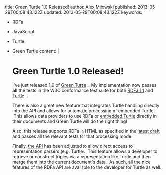 title: Green Turtle 1.0 Released!
author: Alex Miłowski
published: 2013-05-29T00:08:43.122Z
updated: 2013-05-29T00:08:43.122Z
keywords:
- RDFa
- JavaScript
- Turtle
- Green Turtle
content: |
   # Green Turtle 1.0 Released!

   I've just released 1.0 of [Green Turtle](https://code.google.com/p/green-turtle/) .  My implementation now passes **all** the tests in the W3C conformance test suite for both [RDFa 1.1](http://www.w3.org/TR/rdfa-core/) and [Turtle](http://www.w3.org/TR/turtle/) .

   There is also a great new feature that integrates Turtle handling directly into the API and allows for automatic processing of embedded Turtle.  This allows data providers to use RDFa or [embedded Turtle](http://www.w3.org/TR/turtle/#in-html) directly in their documents and Green Turtle will do the right thing!

   Also, this release supports RDFa in HTML as specified in the [latest draft](http://www.w3.org/TR/html-rdfa/) and passes all the relevant tests for that processing mode.

   Finally, [the API](https://code.google.com/p/green-turtle/wiki/MicroAPI) has been adjusted to allow direct access to representation parsers (e.g. Turtle).  This feature allows a developer to retrieve or construct triples via a representation like Turtle and then merge them into the current document's data.  As such, all the nice features of the RDFa API are available to the developer for Turtle as well.
